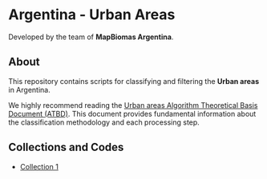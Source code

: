 # Argentina - Urban Areas
Developed by the team of **MapBiomas Argentina**.

## About

This repository contains scripts for classifying and filtering the **Urban areas** in Argentina.

We highly recommend reading the [Urban areas Algorithm Theoretical Basis Document (ATBD)]([https://argentina.mapbiomas.org/wp-content/uploads/sites/12/2024/05/ATDB-MapBiomas-MontePunaAltosAndes-Coll-1.pdf](https://drive.google.com/file/d/1FQk_ODI6UebrIiRBqoWs7YxNI2LEQwbS/view?usp=drive_link)). This document provides fundamental information about the classification methodology and each processing step.

## Collections and Codes

* [Collection 1](./)

